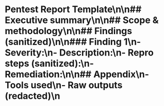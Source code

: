 # Pentest Report Template\n\n## Executive summary\n\n## Scope & methodology\n\n## Findings (sanitized)\n\n### Finding 1\n- Severity:\n- Description:\n- Repro steps (sanitized):\n- Remediation:\n\n## Appendix\n- Tools used\n- Raw outputs (redacted)\n
